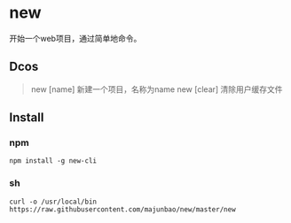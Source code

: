 # new

开始一个web项目，通过简单地命令。

## Dcos

> new [name]   新建一个项目，名称为name
> new [clear]  清除用户缓存文件

## Install

### npm

```
npm install -g new-cli
```

### sh

```
curl -o /usr/local/bin https://raw.githubusercontent.com/majunbao/new/master/new
```